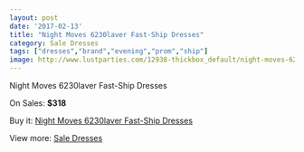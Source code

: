```yaml
---
layout: post
date: '2017-02-13'
title: "Night Moves 6230laver Fast-Ship Dresses"
category: Sale Dresses
tags: ["dresses","brand","evening","prom","ship"]
image: http://www.lustparties.com/12938-thickbox_default/night-moves-6230laver-fast-ship-dresses.jpg
---
```

Night Moves 6230laver Fast-Ship Dresses

On Sales: **$318**
<a href="https://www.lustparties.com/en/sale-dresses/4906-night-moves-6230laver-fast-ship-dresses.html"><amp-img layout="responsive" width="600" height="600" src="//www.lustparties.com/12938-thickbox_default/night-moves-6230laver-fast-ship-dresses.jpg" alt="Night Moves 6230laver Fast-Ship Dresses 0" /></a>
<a href="https://www.lustparties.com/en/sale-dresses/4906-night-moves-6230laver-fast-ship-dresses.html"><amp-img layout="responsive" width="600" height="600" src="//www.lustparties.com/12940-thickbox_default/night-moves-6230laver-fast-ship-dresses.jpg" alt="Night Moves 6230laver Fast-Ship Dresses 1" /></a>
<a href="https://www.lustparties.com/en/sale-dresses/4906-night-moves-6230laver-fast-ship-dresses.html"><amp-img layout="responsive" width="600" height="600" src="//www.lustparties.com/12939-thickbox_default/night-moves-6230laver-fast-ship-dresses.jpg" alt="Night Moves 6230laver Fast-Ship Dresses 2" /></a>

Buy it: [Night Moves 6230laver Fast-Ship Dresses](https://www.lustparties.com/en/sale-dresses/4906-night-moves-6230laver-fast-ship-dresses.html "Night Moves 6230laver Fast-Ship Dresses")

View more: [Sale Dresses](https://www.lustparties.com/en/30-sale-dresses "Sale Dresses")